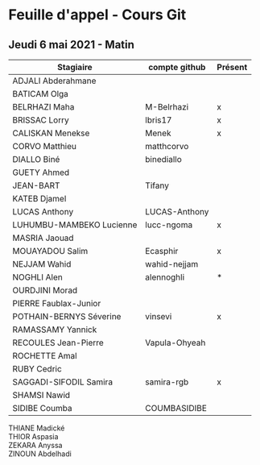 	
# Feuille d'appel - Cours Git
## Jeudi 6 mai 2021 - Matin

| Stagiaire | compte github  | Présent |
|---|---|---|
|ADJALI Abderahmane| |	|
|BATICAM Olga| | |
|BELRHAZI Maha	| M-Belrhazi | x|
|BRISSAC Lorry	| lbris17 | x |
|CALISKAN Menekse	| Menek | x|
|CORVO Matthieu	| matthcorvo | |
|DIALLO Biné	| binediallo | |
|GUETY Ahmed	| | |
|JEAN-BART | Tifany	| |
|KATEB Djamel	| | |
|LUCAS Anthony	| LUCAS-Anthony | |
|LUHUMBU-MAMBEKO Lucienne	 | lucc-ngoma |x|
|MASRIA Jaouad	| | |
|MOUAYADOU Salim	| Ecasphir |x|
|NEJJAM Wahid |	wahid-nejjam | |
|NOGHLI Alen	| alennoghli |*|
|OURDJINI Morad | | |
|PIERRE Faublax-Junior	| | |
|POTHAIN-BERNYS Séverine |	vinsevi |x|
|RAMASSAMY Yannick	| |
|RECOULES Jean-Pierre |	Vapula-Ohyeah | |
|ROCHETTE Amal	| | |
|RUBY Cedric	
|SAGGADI-SIFODIL Samira	| samira-rgb |x|
SHAMSI Nawid	| | |
SIDIBE Coumba	| COUMBASIDIBE ||
THIANE Madické	
THIOR Aspasia	
ZEKARA Anyssa	
ZINOUN Abdelhadi	
